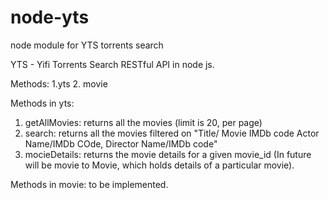 # node-yts
node module for YTS torrents search

YTS - Yifi Torrents Search RESTful API in node js.

Methods:
1.yts
2. movie

Methods in yts:
  1. getAllMovies: returns all the movies (limit is 20, per page)
  2. search: returns all the movies filtered on "Title/ Movie IMDb code Actor Name/IMDb COde, Director Name/IMDb code"
  3. mocieDetails: returns the movie details for a given movie_id (In future will be movie to Movie, which holds details of a particular movie).
  
Methods in movie:
  to be implemented.
